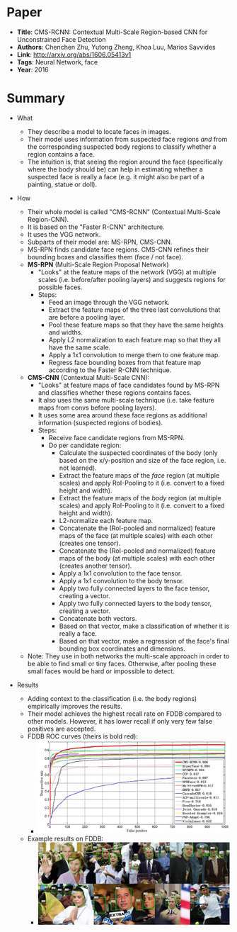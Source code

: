 # Paper

* **Title**: CMS-RCNN: Contextual Multi-Scale Region-based CNN for Unconstrained Face Detection
* **Authors**: Chenchen Zhu, Yutong Zheng, Khoa Luu, Marios Savvides
* **Link**: http://arxiv.org/abs/1606.05413v1
* **Tags**: Neural Network, face
* **Year**: 2016

# Summary

* What
  * They describe a model to locate faces in images.
  * Their model uses information from suspected face regions *and* from the corresponding suspected body regions to classify whether a region contains a face.
  * The intuition is, that seeing the region around the face (specifically where the body should be) can help in estimating whether a suspected face is really a face (e.g. it might also be part of a painting, statue or doll).

* How
  * Their whole model is called "CMS-RCNN" (Contextual Multi-Scale Region-CNN).
  * It is based on the "Faster R-CNN" architecture.
  * It uses the VGG network.
  * Subparts of their model are: MS-RPN, CMS-CNN.
  * MS-RPN finds candidate face regions. CMS-CNN refines their bounding boxes and classifies them (face / not face).
  * **MS-RPN** (Multi-Scale Region Proposal Network)
    * "Looks" at the feature maps of the network (VGG) at multiple scales (i.e. before/after pooling layers) and suggests regions for possible faces.
    * Steps:
      * Feed an image through the VGG network.
      * Extract the feature maps of the three last convolutions that are before a pooling layer.
      * Pool these feature maps so that they have the same heights and widths.
      * Apply L2 normalization to each feature map so that they all have the same scale.
      * Apply a 1x1 convolution to merge them to one feature map.
      * Regress face bounding boxes from that feature map according to the Faster R-CNN technique.
  * **CMS-CNN** (Contextual Multi-Scale CNN):
    * "Looks" at feature maps of face candidates found by MS-RPN and classifies whether these regions contains faces.
    * It also uses the same multi-scale technique (i.e. take feature maps from convs before pooling layers).
    * It uses some area around these face regions as additional information (suspected regions of bodies).
    * Steps:
      * Receive face candidate regions from MS-RPN.
      * Do per candidate region:
        * Calculate the suspected coordinates of the body (only based on the x/y-position and size of the face region, i.e. not learned).
        * Extract the feature maps of the *face* region (at multiple scales) and apply RoI-Pooling to it (i.e. convert to a fixed height and width).
        * Extract the feature maps of the *body* region (at multiple scales) and apply RoI-Pooling to it (i.e. convert to a fixed height and width).
        * L2-normalize each feature map.
        * Concatenate the (RoI-pooled and normalized) feature maps of the face (at multiple scales) with each other (creates one tensor).
        * Concatenate the (RoI-pooled and normalized) feature maps of the body (at multiple scales) with each other (creates another tensor).
        * Apply a 1x1 convolution to the face tensor.
        * Apply a 1x1 convolution to the body tensor.
        * Apply two fully connected layers to the face tensor, creating a vector.
        * Apply two fully connected layers to the body tensor, creating a vector.
        * Concatenate both vectors.
        * Based on that vector, make a classification of whether it is really a face.
        * Based on that vector, make a regression of the face's final bounding box coordinates and dimensions.
  * Note: They use in both networks the multi-scale approach in order to be able to find small or tiny faces. Otherwise, after pooling these small faces would be hard or impossible to detect.

* Results
  * Adding context to the classification (i.e. the body regions) empirically improves the results.
  * Their model achieves the highest recall rate on FDDB compared to other models. However, it has lower recall if only very few false positives are accepted.
  * FDDB ROC curves (theirs is bold red):
    * ![FDDB results](images/CMS-RCNN__fddb.jpg?raw=true "FDDB results")
  * Example results on FDDB:
    * ![FDDB examples](images/CMS-RCNN__examples.jpg?raw=true "FDDB examples")

